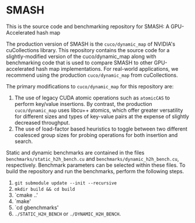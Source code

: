 # SMASH

This is the source code and benchmarking repository for SMASH: A GPU-Accelerated hash map

The production version of SMASH is the `cuco/dynamic_map` of NVIDIA's cuCollections library. This repository contains the source code for a slightly-modified version of the cuco/dynamic_map along with benchmarking code that is used to compare SMASH to other GPU-accelerated hash map implementations. For real-world applications, we recommend using the production `cuco/dynamic_map` from cuCollections.

The primary modifications to `cuco/dynamic_map` for this repository are: 
1. The use of legacy CUDA atomic operations such as `atomicCAS` to perform key/value insertions. By contrast, the production `cuco/dynamic_map` uses libcu++ atomics, which offer greater versatility for different sizes and types of key-value pairs at the expense of slightly decreased throughput.
2. The use of load-factor based heuristics to toggle between two different coalesced group sizes for probing operations for both insertion and search.

Static and dynamic benchmarks are contained in the files `benchmarks/static_h2h_bench.cu` and `benchmarks/dynamic_h2h_bench.cu`, respectively. Benchmark parameters can be selected within these files. To build the repository and run the benchmarks, perform the following steps.
1. `git submodule update --init --recursive`
2. `mkdir build && cd build`
3. `cmake ..'
4. `make'
5. `cd gbenchmarks'
6. `./STATIC_H2H_BENCH` or `./DYNAMIC_H2H_BENCH`.
